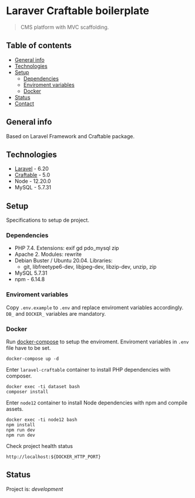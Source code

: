 # Laraver Craftable boilerplate
> CMS platform with MVC scaffolding.

## Table of contents
* [General info](#general-info)
* [Technologies](#technologies)
* [Setup](#setup)
	* [Dependencies](#dependencies)
	* [Enviroment variables](#enviroment-variables)
	* [Docker](#docker)
* [Status](#status)
* [Contact](#contact)

## General info
Based on Laravel Framework and Craftable package.

## Technologies
* [Laravel](https://laravel.com/docs/6.x) - 6.20
* [Craftable](https://www.getcraftable.com/docs/5.0/about) - 5.0
* Node - 12.20.0
* MySQL - 5.7.31

## Setup
Specifications to setup de project.

### Dependencies

* PHP 7.4. Extensions: exif gd pdo_mysql zip
* Apache 2. Modules: rewrite
* Debian Buster / Ubuntu 20.04. Libraries:
	*  git, libfreetype6-dev, libjpeg-dev, libzip-dev, unzip, zip
* MySQL 5.7.31
* npm - 6.14.8

### Enviroment variables

Copy `.env.example` to `.env` and replace enviroment variables accordingly. `DB_` and `DOCKER_` variables are mandatory.

### Docker

Run [docker-compose](https://docs.docker.com/compose/install/) to setup the enviroment. Enviroment variables in `.env` file have to be set.

```
docker-compose up -d
```

Enter `laravel-craftable` container to install PHP dependencies with composer.

```
docker exec -ti dataset bash
composer install
```

Enter `node12` container to install Node dependencies with npm and compile assets.

```
docker exec -ti node12 bash
npm install
npm run dev
npm run dev
```

Check project health status

```
http://localhost:${DOCKER_HTTP_PORT}
```

## Status

Project is: _development_


